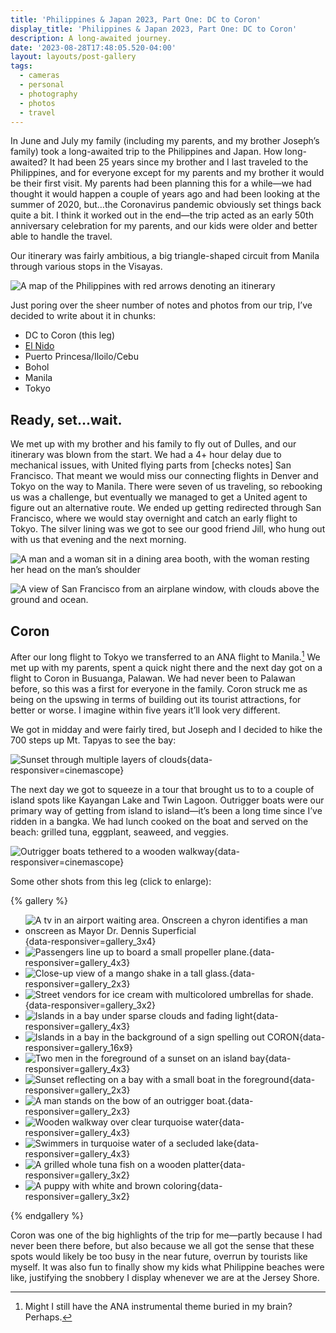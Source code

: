 ```yaml
---
title: 'Philippines & Japan 2023, Part One: DC to Coron'
display_title: 'Philippines & Japan 2023, Part One: DC to Coron'
description: A long-awaited journey.
date: '2023-08-28T17:48:05.520-04:00'
layout: layouts/post-gallery
tags:
  - cameras
  - personal
  - photography
  - photos
  - travel
---
```


In June and July my family (including my parents, and my brother Joseph’s family) took a long-awaited trip to the Philippines and Japan. How long-awaited? It had been 25 years since my brother and I last traveled to the Philippines, and for everyone except for my parents and my brother it would be their first visit. My parents had been planning this for a while—we had thought it would happen a couple of years ago and had been looking at the summer of 2020, but…the Coronavirus pandemic obviously set things back quite a bit. I think it worked out in the end—the trip acted as an early 50th anniversary celebration for my parents, and our kids were older and better able to handle the travel.

Our itinerary was fairly ambitious, a big triangle-shaped circuit from Manila through various stops in the Visayas.

![A map of the Philippines with red arrows denoting an itinerary](philippines-itinerary.jpg)

Just poring over the sheer number of notes and photos from our trip, I’ve decided to write about it in chunks:

* DC to Coron (this leg)
* [El Nido](/posts/philippines-japan-2023-part-2)
* Puerto Princesa/Iloilo/Cebu
* Bohol
* Manila
* Tokyo

## Ready, set…wait.

We met up with my brother and his family to fly out of Dulles, and our itinerary was blown from the start. We had a 4+ hour delay due to mechanical issues, with United flying parts from \[checks notes\] San Francisco. That meant we would miss our connecting flights in Denver and Tokyo on the way to Manila. There were seven of us traveling, so rebooking us was a challenge, but eventually we managed to get a United agent to figure out an alternative route. We ended up getting redirected through San Francisco, where we would stay overnight and catch an early flight to Tokyo. The silver lining was we got to see our good friend Jill, who hung out with us that evening and the next morning.

![A man and a woman sit in a dining area booth, with the woman resting her head on the man’s shoulder](phl-jpn-sf-coron-1.jpg "Jill")

![A view of San Francisco from an airplane window, with clouds above the ground and ocean.](phl-jpn-sf-coron-2.jpg "Looking down on SF")

## Coron

After our long flight to Tokyo we transferred to an ANA flight to Manila.[^1] We met up with my parents, spent a quick night there and the next day got on a flight to Coron in Busuanga, Palawan. We had never been to Palawan before, so this was a first for everyone in the family. Coron struck me as being on the upswing in terms of building out its tourist attractions, for better or worse. I imagine within five years it’ll look very different.

We got in midday and were fairly tired, but Joseph and I decided to hike the 700 steps up Mt. Tapyas  to see the bay:

![Sunset through multiple layers of clouds](phl-jpn-sf-coron-9.jpg "I like to think that’s a dog emerging from the clouds"){data-responsiver=cinemascope}

The next day we got to squeeze in a tour that brought us to to a couple of island spots like Kayangan Lake and Twin Lagoon. Outrigger boats were our primary way of getting from island to island—it’s been a long time since I’ve ridden in a bangka. We had lunch cooked on the boat and served on the beach: grilled tuna, eggplant, seaweed, and veggies.

![Outrigger boats tethered to a wooden walkway](phl-jpn-sf-coron-11.jpg "Bay leading to Kayangan Lake"){data-responsiver=cinemascope}

Some other shots from this leg (click to enlarge):

{% gallery %}

- ![A tv in an airport waiting area. Onscreen a chyron identifies a man onscreen as Mayor Dr. Dennis Superficial](phl-jpn-sf-coron-3.jpg "The best name popped up while waiting for our flight from Manila to Coron"){data-responsiver=gallery_3x4}
- ![Passengers line up to board a small propeller plane.](phl-jpn-sf-coron-16.jpg "Boarding a Cebu Pacific flight"){data-responsiver=gallery_4x3}
- ![Close-up view of a mango shake in a tall glass.](phl-jpn-sf-coron-4.jpg "Mango shake"){data-responsiver=gallery_2x3}
- ![Street vendors for ice cream with multicolored umbrellas for shade.](phl-jpn-sf-coron-5.jpg "Ice cream vendors in Coron"){data-responsiver=gallery_3x2}
- ![Islands in a bay under sparse clouds and fading light](phl-jpn-sf-coron-6.jpg "Coron bay viewed from Mt. Tapyas"){data-responsiver=gallery_4x3}
- ![Islands in a bay in the background of a sign spelling out CORON](phl-jpn-sf-coron-7.jpg "Panorama from behind the CORON sign on Mt. Tapyas"){data-responsiver=gallery_16x9}
- ![Two men in the foreground of a sunset on an island bay](phl-jpn-sf-coron-8.jpg "Joseph and me in the fading light"){data-responsiver=gallery_4x3}
- ![Sunset reflecting on a bay with a small boat in the foreground](phl-jpn-sf-coron-10.jpg){data-responsiver=gallery_2x3}
- ![A man stands on the bow of an outrigger boat.](phl-jpn-sf-coron-17.jpg){data-responsiver=gallery_2x3}
- ![Wooden walkway over clear turquoise water](phl-jpn-sf-coron-15.jpg "Walkway towards Kayangan Lake. Photo © Joseph Llobrera"){data-responsiver=gallery_4x3}
- ![Swimmers in turquoise water of a secluded lake](phl-jpn-sf-coron-12.jpg "Kayangan Lake"){data-responsiver=gallery_4x3}
- ![A grilled whole tuna fish on a wooden platter](phl-jpn-sf-coron-13.jpg "Tuna grilled on the boat"){data-responsiver=gallery_3x2}
- ![A puppy with white and brown coloring](phl-jpn-sf-coron-14.jpg "Perrito"){data-responsiver=gallery_3x2}

{% endgallery %}

Coron was one of the big highlights of the trip for me—partly because I had never been there before, but also because we all got the sense that these spots would likely be too busy in the near future, overrun by tourists like myself. It was also fun to finally show my kids what Philippine beaches were like, justifying the snobbery I display whenever we are at the Jersey Shore.

[^1]: Might I still have the ANA instrumental theme buried in my brain? Perhaps.
